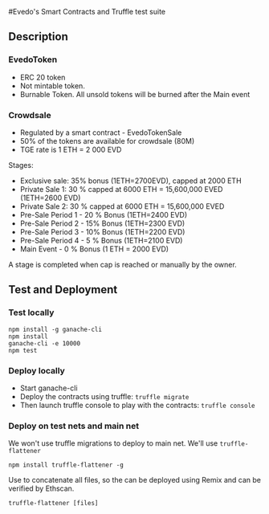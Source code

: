 #Evedo's Smart Contracts and Truffle test suite


## Description


### EvedoToken

* ERC 20 token 
* Not mintable token. 
* Burnable Token. All unsold tokens will be burned after the Main event

### Crowdsale

* Regulated by a smart contract - EvedoTokenSale
* 50% of the tokens are available for crowdsale (80M)
* TGE rate is 1 ETH = 2 000 EVD

Stages:

* Exclusive sale: 35% bonus (1ETH=2700EVD), capped at 2000 ETH
* Private Sale 1: 30 % capped at 6000 ETH = 15,600,000 EVED (1ETH=2600 EVD)
* Private Sale 2: 30 % capped at 6000 ETH = 15,600,000 EVED 
* Pre-Sale Period 1 - 20 % Bonus (1ETH=2400 EVD)
* Pre-Sale Period 2 - 15% Bonus  (1ETH=2300 EVD)
* Pre-Sale Period 3  - 10% Bonus (1ETH=2200 EVD)
* Pre-Sale Period 4 - 5 % Bonus (1ETH=2100 EVD)
* Main Event - 0 % Bonus (1 ETH = 2000 EVD)  

A stage is completed when cap is reached or manually by the owner.


## Test and Deployment

### Test locally

    npm install -g ganache-cli
    npm install
    ganache-cli -e 10000
    npm test
    
### Deploy locally

* Start ganache-cli
* Deploy the contracts using truffle: ```truffle migrate```
* Then launch truffle console to play with the contracts: ```truffle console```  

### Deploy on test nets and main net

We won't use truffle migrations to deploy to main net. We'll use ```truffle-flattener```

```npm install truffle-flattener -g```

Use to concatenate all files, so the can be deployed using Remix and can be verified by Ethscan.

```truffle-flattener [files]```